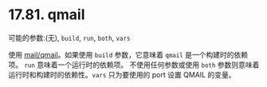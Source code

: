 # 17.81. qmail

可能的参数:(无), `build`, `run`, `both`, `vars`

使用 [mail/qmail](https://cgit.freebsd.org/ports/tree/mail/qmail/pkg-descr)。如果使用 `build` 参数，它意味着 `qmail` 是一个构建时的依赖项。 `run` 意味着一个运行时的依赖项。
不使用任何参数或使用 `both` 参数则意味着运行时和构建时的依赖性。`vars` 只为要使用的 port 设置 QMAIL 的变量。

